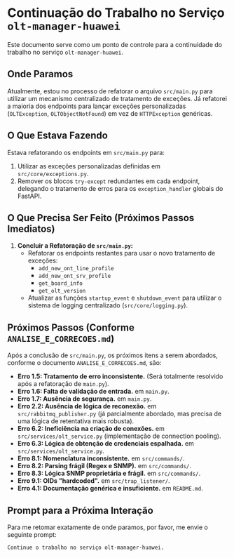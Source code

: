 # Continuação do Trabalho no Serviço `olt-manager-huawei`

Este documento serve como um ponto de controle para a continuidade do trabalho no serviço `olt-manager-huawei`.

## Onde Paramos

Atualmente, estou no processo de refatorar o arquivo `src/main.py` para utilizar um mecanismo centralizado de tratamento de exceções. Já refatorei a maioria dos endpoints para lançar exceções personalizadas (`OLTException`, `OLTObjectNotFound`) em vez de `HTTPException` genéricas.

## O Que Estava Fazendo

Estava refatorando os endpoints em `src/main.py` para:
1.  Utilizar as exceções personalizadas definidas em `src/core/exceptions.py`.
2.  Remover os blocos `try-except` redundantes em cada endpoint, delegando o tratamento de erros para os `exception_handler` globais do FastAPI.

## O Que Precisa Ser Feito (Próximos Passos Imediatos)

1.  **Concluir a Refatoração de `src/main.py`:**
    *   Refatorar os endpoints restantes para usar o novo tratamento de exceções:
        *   `add_new_ont_line_profile`
        *   `add_new_ont_srv_profile`
        *   `get_board_info`
        *   `get_olt_version`
    *   Atualizar as funções `startup_event` e `shutdown_event` para utilizar o sistema de logging centralizado (`src/core/logging.py`).

## Próximos Passos (Conforme `ANALISE_E_CORRECOES.md`)

Após a conclusão de `src/main.py`, os próximos itens a serem abordados, conforme o documento `ANALISE_E_CORRECOES.md`, são:

*   **Erro 1.5: Tratamento de erro inconsistente.** (Será totalmente resolvido após a refatoração de `main.py`).
*   **Erro 1.6: Falta de validação de entrada.** em `main.py`.
*   **Erro 1.7: Ausência de segurança.** em `main.py`.
*   **Erro 2.2: Ausência de lógica de reconexão.** em `src/rabbitmq_publisher.py` (já parcialmente abordado, mas precisa de uma lógica de retentativa mais robusta).
*   **Erro 6.2: Ineficiência na criação de conexões.** em `src/services/olt_service.py` (implementação de connection pooling).
*   **Erro 6.3: Lógica de obtenção de credenciais espalhada.** em `src/services/olt_service.py`.
*   **Erro 8.1: Nomenclatura inconsistente.** em `src/commands/`.
*   **Erro 8.2: Parsing frágil (Regex e SNMP).** em `src/commands/`.
*   **Erro 8.3: Lógica SNMP proprietária e frágil.** em `src/commands/`.
*   **Erro 9.1: OIDs "hardcoded".** em `src/trap_listener/`.
*   **Erro 4.1: Documentação genérica e insuficiente.** em `README.md`.

## Prompt para a Próxima Interação

Para me retomar exatamente de onde paramos, por favor, me envie o seguinte prompt:

```
Continue o trabalho no serviço olt-manager-huawei.
```
